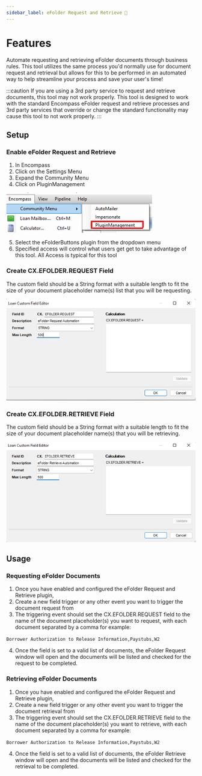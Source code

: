 ```yaml
---
sidebar_label: eFolder Request and Retrieve 🚧
---
```


<underconstruction />

# Features

Automate requesting and retrieving eFolder documents through business rules. This tool utilizes the same process you'd normally use for document request and retrieval but allows for this to be performed in an automated way to help streamline your process and save your user's time! 

:::caution
If you are using a 3rd party service to request and retrieve documents, this tool may not work properly. This tool is designed to work with the standard Encompass eFolder request and retrieve processes and 3rd party services that override or change the standard functionality may cause this tool to not work properly.
:::

## Setup

### Enable eFolder Request and Retrieve
1. In Encompass
2. Click on the Settings Menu
3. Expand the Community Menu
4. Click on PluginManagement

![Community Plugin Menu](/img/CommunityPluginMenu.png)

5. Select the eFolderButtons plugin from the dropdown menu
6. Specified access will control what users get get to take advantage of this tool. All Access is typical for this tool

### Create CX.EFOLDER.REQUEST Field

The custom field should be a String format with a suitable length to fit the size of your document placeholder name(s) list that you will be requesting. 

![CX.EFOLDER.REQUEST](/img/eFolderRequestRetrieve/CX_EFOLDER_REQUEST.png)

### Create CX.EFOLDER.RETRIEVE Field

The custom field should be a String format with a suitable length to fit the size of your document placeholder name(s) that you will be retrieving. 

![CX.EFOLDER.RETRIEVE](/img/eFolderRequestRetrieve/CX_EFOLDER_RETRIEVE.png)

## Usage

### Requesting eFolder Documents

1. Once you have enabled and configured the eFolder Request and Retrieve plugin,
2. Create a new field trigger or any other event you want to trigger the document request from
3. The triggering event should set the CX.EFOLDER.REQUEST field to the name of the document placeholder(s) you want to request, with each document separated by a comma for example:

`Borrower Authorization to Release Information,Paystubs,W2`

4. Once the field is set to a valid list of documents, the eFolder Request window will open and the documents will be listed and checked for the request to be completed. 

### Retrieving eFolder Documents

1. Once you have enabled and configured the eFolder Request and Retrieve plugin,
2. Create a new field trigger or any other event you want to trigger the document retrieval from
3. The triggering event should set the CX.EFOLDER.RETRIEVE field to the name of the document placeholder(s) you want to retrieve, with each document separated by a comma for example:

`Borrower Authorization to Release Information,Paystubs,W2`

4. Once the field is set to a valid list of documents, the eFolder Retrieve window will open and the documents will be listed and checked for the retrieval to be completed.